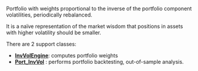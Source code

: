 Portfolio with weights proportional to the inverse of the portfolio
component volatilities, periodically rebalanced.

It is a naïve representation
of the market wisdom that positions in assets with higher volatility should be
smaller.

There are 2 support classes:

* [**InvVolEngine**](azapy.Engines.InvVolEngine.InvVolEngine):
computes portfolio weights
* [**Port_InvVol**](azapy.PortOpt.Port_InvVol.Port_InvVol) :
performs portfolio backtesting, out-of-sample analysis.
